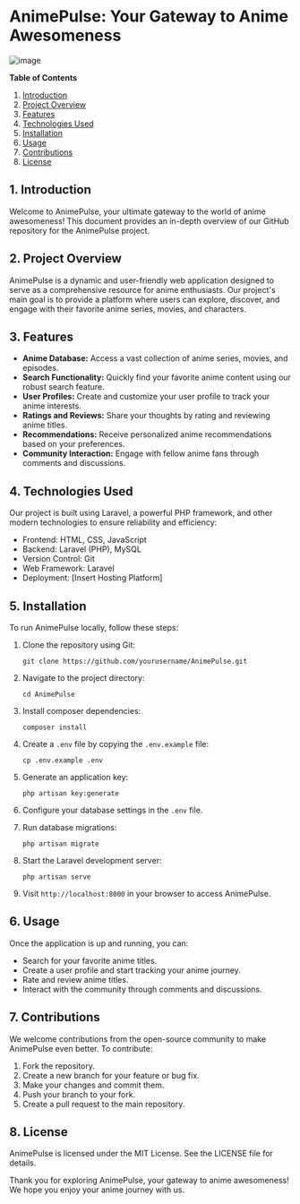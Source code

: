 # AnimePulse: Your Gateway to Anime Awesomeness

![image](https://github.com/Vignesh-Jothi/AnimePulse/assets/87015660/a4a9bca2-d47a-469a-957e-9ecde949227f)

**Table of Contents**
1. [Introduction](#1-introduction)
2. [Project Overview](#2-project-overview)
3. [Features](#3-features)
4. [Technologies Used](#4-technologies-used)
5. [Installation](#5-installation)
6. [Usage](#6-usage)
7. [Contributions](#7-contributions)
8. [License](#8-license)

## 1. Introduction

Welcome to AnimePulse, your ultimate gateway to the world of anime awesomeness! This document provides an in-depth overview of our GitHub repository for the AnimePulse project.

## 2. Project Overview

AnimePulse is a dynamic and user-friendly web application designed to serve as a comprehensive resource for anime enthusiasts. Our project's main goal is to provide a platform where users can explore, discover, and engage with their favorite anime series, movies, and characters.

## 3. Features

- **Anime Database:** Access a vast collection of anime series, movies, and episodes.
- **Search Functionality:** Quickly find your favorite anime content using our robust search feature.
- **User Profiles:** Create and customize your user profile to track your anime interests.
- **Ratings and Reviews:** Share your thoughts by rating and reviewing anime titles.
- **Recommendations:** Receive personalized anime recommendations based on your preferences.
- **Community Interaction:** Engage with fellow anime fans through comments and discussions.

## 4. Technologies Used

Our project is built using Laravel, a powerful PHP framework, and other modern technologies to ensure reliability and efficiency:

- Frontend: HTML, CSS, JavaScript
- Backend: Laravel (PHP), MySQL
- Version Control: Git
- Web Framework: Laravel
- Deployment: [Insert Hosting Platform]

## 5. Installation

To run AnimePulse locally, follow these steps:

1. Clone the repository using Git:
   ```
   git clone https://github.com/yourusername/AnimePulse.git
   ```

2. Navigate to the project directory:
   ```
   cd AnimePulse
   ```

3. Install composer dependencies:
   ```
   composer install
   ```

4. Create a `.env` file by copying the `.env.example` file:
   ```
   cp .env.example .env
   ```

5. Generate an application key:
   ```
   php artisan key:generate
   ```

6. Configure your database settings in the `.env` file.

7. Run database migrations:
   ```
   php artisan migrate
   ```

8. Start the Laravel development server:
   ```
   php artisan serve
   ```

9. Visit `http://localhost:8000` in your browser to access AnimePulse.

## 6. Usage

Once the application is up and running, you can:

- Search for your favorite anime titles.
- Create a user profile and start tracking your anime journey.
- Rate and review anime titles.
- Interact with the community through comments and discussions.

## 7. Contributions

We welcome contributions from the open-source community to make AnimePulse even better. To contribute:

1. Fork the repository.
2. Create a new branch for your feature or bug fix.
3. Make your changes and commit them.
4. Push your branch to your fork.
5. Create a pull request to the main repository.

## 8. License

AnimePulse is licensed under the MIT License. See the LICENSE file for details.

Thank you for exploring AnimePulse, your gateway to anime awesomeness! We hope you enjoy your anime journey with us.
